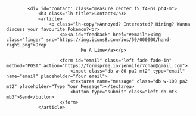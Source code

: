             <div id='contact' class="measure center f5 f4-ns ph4-m">
                <h3 class="lh-title">Contact</h3>
                <article>
                    <p class="lh-copy">Annoyed? Interested? Hiring? Wanna discuss your favourite Pokemon?<br>
                        <p><a id="feedback" href="#email"><img class="finger" src="https://img.icons8.com/ios/50/000000/hand-right.png">Drop
                                Me A Line</a></p>

                        <form id="email" class="left fade fade-in" method="POST" action="https://formspree.io/jennifer7chan@gmail.com">
                            <input class="db w-80 pa2 mt2" type="email" name="email" placeholder="Your email">
                            <textarea name="message" class="db w-100 pa2 mt2" placeholder="Type Your Message"></textarea>
                            <button type="submit" class="left db mt3 mb3">Send</button>
                        </form>
                </article>
